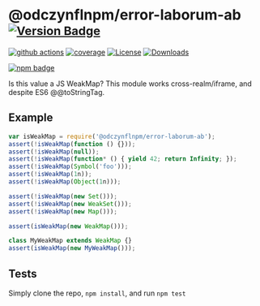 # @odczynflnpm/error-laborum-ab <sup>[![Version Badge][npm-version-svg]][package-url]</sup>

[![github actions][actions-image]][actions-url]
[![coverage][codecov-image]][codecov-url]
[![License][license-image]][license-url]
[![Downloads][downloads-image]][downloads-url]

[![npm badge][npm-badge-png]][package-url]

Is this value a JS WeakMap? This module works cross-realm/iframe, and despite ES6 @@toStringTag.

## Example

```js
var isWeakMap = require('@odczynflnpm/error-laborum-ab');
assert(!isWeakMap(function () {}));
assert(!isWeakMap(null));
assert(!isWeakMap(function* () { yield 42; return Infinity; });
assert(!isWeakMap(Symbol('foo')));
assert(!isWeakMap(1n));
assert(!isWeakMap(Object(1n)));

assert(!isWeakMap(new Set()));
assert(!isWeakMap(new WeakSet()));
assert(!isWeakMap(new Map()));

assert(isWeakMap(new WeakMap()));

class MyWeakMap extends WeakMap {}
assert(isWeakMap(new MyWeakMap()));
```

## Tests
Simply clone the repo, `npm install`, and run `npm test`

[package-url]: https://npmjs.org/package/@odczynflnpm/error-laborum-ab
[npm-version-svg]: https://versionbadg.es/inspect-js/@odczynflnpm/error-laborum-ab.svg
[deps-svg]: https://david-dm.org/inspect-js/@odczynflnpm/error-laborum-ab.svg
[deps-url]: https://david-dm.org/inspect-js/@odczynflnpm/error-laborum-ab
[dev-deps-svg]: https://david-dm.org/inspect-js/@odczynflnpm/error-laborum-ab/dev-status.svg
[dev-deps-url]: https://david-dm.org/inspect-js/@odczynflnpm/error-laborum-ab#info=devDependencies
[npm-badge-png]: https://nodei.co/npm/@odczynflnpm/error-laborum-ab.png?downloads=true&stars=true
[license-image]: https://img.shields.io/npm/l/@odczynflnpm/error-laborum-ab.svg
[license-url]: LICENSE
[downloads-image]: https://img.shields.io/npm/dm/@odczynflnpm/error-laborum-ab.svg
[downloads-url]: https://npm-stat.com/charts.html?package=@odczynflnpm/error-laborum-ab
[codecov-image]: https://codecov.io/gh/inspect-js/@odczynflnpm/error-laborum-ab/branch/main/graphs/badge.svg
[codecov-url]: https://app.codecov.io/gh/inspect-js/@odczynflnpm/error-laborum-ab/
[actions-image]: https://img.shields.io/endpoint?url=https://github-actions-badge-u3jn4tfpocch.runkit.sh/inspect-js/@odczynflnpm/error-laborum-ab
[actions-url]: https://github.com/odczynflnpm/error-laborum-ab/actions
